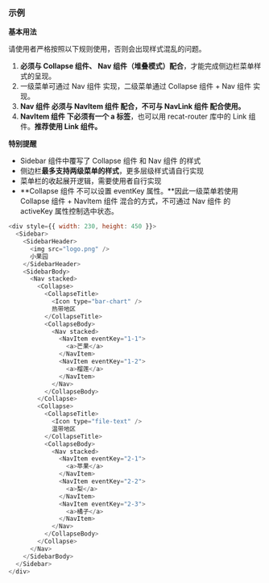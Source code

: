 ### 示例

**基本用法**

请使用者严格按照以下规则使用，否则会出现样式混乱的问题。

1. **必须与 Collapse 组件、 Nav 组件（堆叠模式）配合**，才能完成侧边栏菜单样式的呈现。
2. 一级菜单可通过 Nav 组件 实现，二级菜单通过 Collapse 组件 + Nav 组件 实现。
3. **Nav 组件 必须与 NavItem 组件 配合，不可与 NavLink 组件 配合使用。**
4. **NavItem 组件 下必须有一个 a 标签**，也可以用 recat-router 库中的 Link 组件。**推荐使用 Link 组件。**

**特别提醒**

- Sidebar 组件中覆写了 Collapse 组件 和 Nav 组件 的样式
- 侧边栏**最多支持两级菜单的样式**，更多层级样式请自行实现
- 菜单栏的收起展开逻辑，需要使用者自行实现
- **Collapse 组件 不可以设置 eventKey 属性。**因此一级菜单若使用 Collapse 组件 + NavItem 组件 混合的方式，不可通过 Nav 组件 的 activeKey 属性控制选中状态。

```js
<div style={{ width: 230, height: 450 }}>
  <Sidebar>
    <SidebarHeader>
      <img src="logo.png" />
      小果园
    </SidebarHeader>
    <SidebarBody>
      <Nav stacked>
        <Collapse>
          <CollapseTitle>
            <Icon type="bar-chart" />
            热带地区
          </CollapseTitle>
          <CollapseBody>
            <Nav stacked>
              <NavItem eventKey="1-1">
                <a>芒果</a>
              </NavItem>
              <NavItem eventKey="1-2">
                <a>榴莲</a>
              </NavItem>
            </Nav>
          </CollapseBody>
        </Collapse>
        <Collapse>
          <CollapseTitle>
            <Icon type="file-text" />
            温带地区
          </CollapseTitle>
          <CollapseBody>
            <Nav stacked>
              <NavItem eventKey="2-1">
                <a>苹果</a>
              </NavItem>
              <NavItem eventKey="2-2">
                <a>梨</a>
              </NavItem>
              <NavItem eventKey="2-3">
                <a>橘子</a>
              </NavItem>
            </Nav>
          </CollapseBody>
        </Collapse>
      </Nav>
    </SidebarBody>
  </Sidebar>
</div>
```
